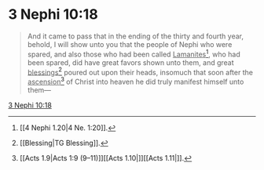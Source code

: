 # 3 Nephi 10:18

> And it came to pass that in the ending of the thirty and fourth year, behold, I will show unto you that the people of Nephi who were spared, and also those who had been called <u>Lamanites</u>[^a], who had been spared, did have great favors shown unto them, and great <u>blessings</u>[^b] poured out upon their heads, insomuch that soon after the <u>ascension</u>[^c] of Christ into heaven he did truly manifest himself unto them—

[3 Nephi 10:18](https://www.churchofjesuschrist.org/study/scriptures/bofm/3-ne/10?lang=eng&id=p18#p18)


[^a]: [[4 Nephi 1.20|4 Ne. 1:20]].  
[^b]: [[Blessing|TG Blessing]].  
[^c]: [[Acts 1.9|Acts 1:9 (9–11)]][[Acts 1.10|]][[Acts 1.11|]].  
